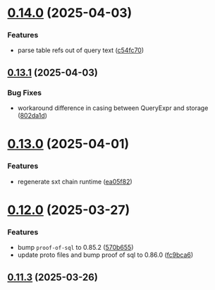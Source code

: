 # [0.14.0](https://github.com/spaceandtimelabs/sxt-proof-of-sql-sdk/compare/v0.13.1...v0.14.0) (2025-04-03)


### Features

* parse table refs out of query text ([c54fc70](https://github.com/spaceandtimelabs/sxt-proof-of-sql-sdk/commit/c54fc7076590dbd4f2939abd11883c486349a991))



## [0.13.1](https://github.com/spaceandtimelabs/sxt-proof-of-sql-sdk/compare/v0.13.0...v0.13.1) (2025-04-03)


### Bug Fixes

* workaround difference in casing between QueryExpr and storage ([802da1d](https://github.com/spaceandtimelabs/sxt-proof-of-sql-sdk/commit/802da1db2f6f8fa671fbdbb9da34b4bf3d73e8b4))



# [0.13.0](https://github.com/spaceandtimelabs/sxt-proof-of-sql-sdk/compare/v0.12.0...v0.13.0) (2025-04-01)


### Features

* regenerate sxt chain runtime ([ea05f82](https://github.com/spaceandtimelabs/sxt-proof-of-sql-sdk/commit/ea05f827ec4ca603d2eb59681d8cc0e1e161db0f))



# [0.12.0](https://github.com/spaceandtimelabs/sxt-proof-of-sql-sdk/compare/v0.11.3...v0.12.0) (2025-03-27)


### Features

* bump `proof-of-sql` to 0.85.2 ([570b655](https://github.com/spaceandtimelabs/sxt-proof-of-sql-sdk/commit/570b655eae8621f40aef30c94914d09e82bd74ae))
* update proto files and bump proof of sql to 0.86.0 ([fc9bca6](https://github.com/spaceandtimelabs/sxt-proof-of-sql-sdk/commit/fc9bca68d8922c864f61412bb47d36dd777a0db6))



## [0.11.3](https://github.com/spaceandtimelabs/sxt-proof-of-sql-sdk/compare/v0.11.2...v0.11.3) (2025-03-26)



